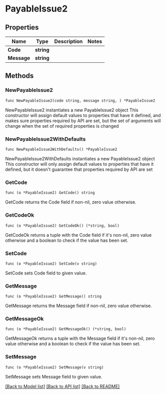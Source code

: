 # PayableIssue2

## Properties

Name | Type | Description | Notes
------------ | ------------- | ------------- | -------------
**Code** | **string** |  | 
**Message** | **string** |  | 

## Methods

### NewPayableIssue2

`func NewPayableIssue2(code string, message string, ) *PayableIssue2`

NewPayableIssue2 instantiates a new PayableIssue2 object
This constructor will assign default values to properties that have it defined,
and makes sure properties required by API are set, but the set of arguments
will change when the set of required properties is changed

### NewPayableIssue2WithDefaults

`func NewPayableIssue2WithDefaults() *PayableIssue2`

NewPayableIssue2WithDefaults instantiates a new PayableIssue2 object
This constructor will only assign default values to properties that have it defined,
but it doesn't guarantee that properties required by API are set

### GetCode

`func (o *PayableIssue2) GetCode() string`

GetCode returns the Code field if non-nil, zero value otherwise.

### GetCodeOk

`func (o *PayableIssue2) GetCodeOk() (*string, bool)`

GetCodeOk returns a tuple with the Code field if it's non-nil, zero value otherwise
and a boolean to check if the value has been set.

### SetCode

`func (o *PayableIssue2) SetCode(v string)`

SetCode sets Code field to given value.


### GetMessage

`func (o *PayableIssue2) GetMessage() string`

GetMessage returns the Message field if non-nil, zero value otherwise.

### GetMessageOk

`func (o *PayableIssue2) GetMessageOk() (*string, bool)`

GetMessageOk returns a tuple with the Message field if it's non-nil, zero value otherwise
and a boolean to check if the value has been set.

### SetMessage

`func (o *PayableIssue2) SetMessage(v string)`

SetMessage sets Message field to given value.



[[Back to Model list]](../README.md#documentation-for-models) [[Back to API list]](../README.md#documentation-for-api-endpoints) [[Back to README]](../README.md)


